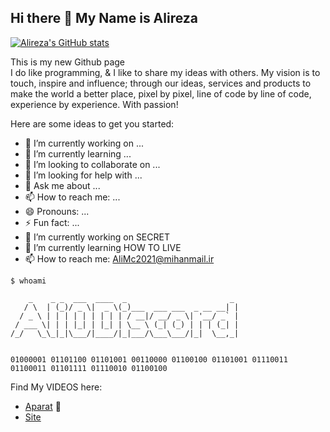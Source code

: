 ## Hi there 👋 My Name is Alireza

[![Alireza's GitHub stats](https://github-readme-stats.vercel.app/api?username=ali0discord&theme=ayu-mirage)](https://github.com/ali0discord/)

This is my new Github page  
I do like programming, & I like to share my ideas with others. My vision is to touch, inspire and influence; through our ideas, services and products to make the world a better place, pixel by pixel, line of code by line of code, experience by experience. With passion!   

<!--
**ali0discord/ali0discord** is a ✨ _special_ ✨ repository because its `README.md` (this file) appears on your GitHub profile.
-->
Here are some ideas to get you started:

- 🔭 I’m currently working on ...
- 🌱 I’m currently learning ...
- 👯 I’m looking to collaborate on ...
- 🤔 I’m looking for help with ...
- 💬 Ask me about ...
- 📫 How to reach me: ...
- 😄 Pronouns: ...
- ⚡ Fun fact: ...
- 🔭 I’m currently working on SECRET
- 🌱 I’m currently learning HOW TO LIVE
- 📫 How to reach me: AliMc2021@mihanmail.ir


```
$ whoami
 
    _    _ _  ___  ____  _                       _ 
   / \  | (_)/ _ \|  _ \(_)___  ___ ___  _ __ __| |
  / _ \ | | | | | | | | | / __|/ __/ _ \| '__/ _` |
 / ___ \| | | |_| | |_| | \__ \ (_| (_) | | | (_| |
/_/   \_\_|_|\___/|____/|_|___/\___\___/|_|  \__,_|


01000001 01101100 01101001 00110000 01100100 01101001 01110011 01100011 01101111 01110010 01100100
```



Find My VIDEOS here:
- [Aparat](https://www.aparat.com/mihancrafte)  🎥
- [Site](https://mihancrafte.ir)
